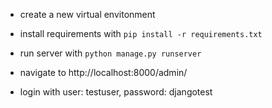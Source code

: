 - create a new virtual envitonment
- install requirements with `pip install -r requirements.txt`

- run server with `python manage.py runserver`
- navigate to http://localhost:8000/admin/
- login with user: testuser, password: djangotest

